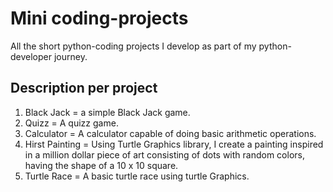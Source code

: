 # Mini coding-projects
All the short python-coding projects I develop as part of my python-developer journey. 

## Description per project
1. Black Jack = a simple Black Jack game.
2. Quizz = A quizz game.
3. Calculator = A calculator capable of doing basic arithmetic operations.
4. Hirst Painting = Using Turtle Graphics library, I create a painting inspired in a million dollar piece of art consisting of dots with random colors, having the shape of a 10 x 10 square.
5. Turtle Race = A basic turtle race using turtle Graphics.
